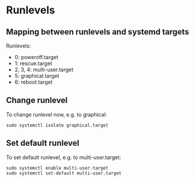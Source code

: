 # Runlevels #

## Mapping between runlevels and systemd targets ##

Runlevels:
- 0: poweroff.target
- 1: rescue.target
- 2, 3, 4: multi-user.target
- 5: graphical.target
- 6: reboot.target

## Change runlevel ##
To change runlevel now, e.g. to graphical:

`sudo systemctl isolate graphical.target`

## Set default runlevel ##
To set default runlevel, e.g. to multi-user.target:

```
sudo systemctl enable multi-user.target
sudo systemctl set-default multi-user.target
```


